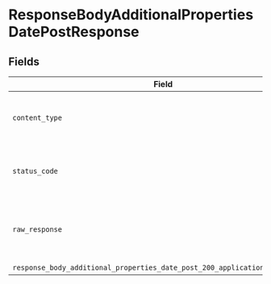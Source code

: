 # ResponseBodyAdditionalPropertiesDatePostResponse


## Fields

| Field                                                                                                                                                         | Type                                                                                                                                                          | Required                                                                                                                                                      | Description                                                                                                                                                   |
| ------------------------------------------------------------------------------------------------------------------------------------------------------------- | ------------------------------------------------------------------------------------------------------------------------------------------------------------- | ------------------------------------------------------------------------------------------------------------------------------------------------------------- | ------------------------------------------------------------------------------------------------------------------------------------------------------------- |
| `content_type`                                                                                                                                                | *str*                                                                                                                                                         | :heavy_check_mark:                                                                                                                                            | HTTP response content type for this operation                                                                                                                 |
| `status_code`                                                                                                                                                 | *int*                                                                                                                                                         | :heavy_check_mark:                                                                                                                                            | HTTP response status code for this operation                                                                                                                  |
| `raw_response`                                                                                                                                                | [requests.Response](https://requests.readthedocs.io/en/latest/api/#requests.Response)                                                                         | :heavy_minus_sign:                                                                                                                                            | Raw HTTP response; suitable for custom response parsing                                                                                                       |
| `response_body_additional_properties_date_post_200_application_json_object`                                                                                   | [Optional[ResponseBodyAdditionalPropertiesDatePost200ApplicationJSON]](../../models/operations/responsebodyadditionalpropertiesdatepost200applicationjson.md) | :heavy_minus_sign:                                                                                                                                            | OK                                                                                                                                                            |